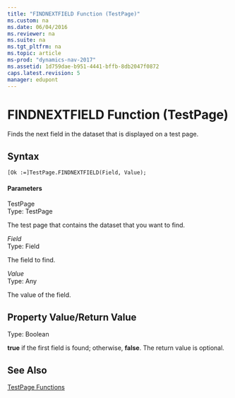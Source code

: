 ```yaml
---
title: "FINDNEXTFIELD Function (TestPage)"
ms.custom: na
ms.date: 06/04/2016
ms.reviewer: na
ms.suite: na
ms.tgt_pltfrm: na
ms.topic: article
ms-prod: "dynamics-nav-2017"
ms.assetid: 1d759dae-b951-4441-bffb-8db2047f0872
caps.latest.revision: 5
manager: edupont
---
```

# FINDNEXTFIELD Function (TestPage)
Finds the next field in the dataset that is displayed on a test page.  
  
## Syntax  
  
```  
[Ok :=]TestPage.FINDNEXTFIELD(Field, Value);  
```  
  
#### Parameters  
 TestPage  
 Type: TestPage  
  
 The test page that contains the dataset that you want to find.  
  
 *Field*  
 Type: Field  
  
 The field to find.  
  
 *Value*  
 Type: Any  
  
 The value of the field.  
  
## Property Value\/Return Value  
 Type: Boolean  
  
 **true** if the first field is found; otherwise, **false**. The return value is optional.  
  
## See Also  
 [TestPage Functions](TestPage-Functions.md)